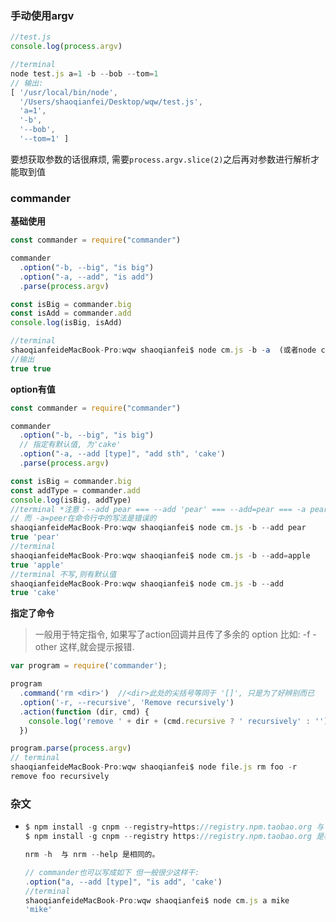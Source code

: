 ### 手动使用argv

```js
//test.js
console.log(process.argv)

//terminal
node test.js a=1 -b --bob --tom=1
// 输出:
[ '/usr/local/bin/node',
  '/Users/shaoqianfei/Desktop/wqw/test.js',
  'a=1',
  '-b',
  '--bob',
  '--tom=1' ]

```

要想获取参数的话很麻烦, 需要`process.argv.slice(2)`之后再对参数进行解析才能取到值

### commander

**基础使用**

```js
const commander = require("commander")

commander
  .option("-b, --big", "is big")
  .option("-a, --add", "is add")
  .parse(process.argv)

const isBig = commander.big
const isAdd = commander.add
console.log(isBig, isAdd)

//terminal
shaoqianfeideMacBook-Pro:wqw shaoqianfei$ node cm.js -b -a  (或者node cm.js -b --add)
//输出
true true
```

**option有值**

```js
const commander = require("commander")

commander
  .option("-b, --big", "is big")
  // 指定有默认值, 为'cake'
  .option("-a, --add [type]", "add sth", 'cake')
  .parse(process.argv)

const isBig = commander.big
const addType = commander.add
console.log(isBig, addType)
//terminal *注意：--add pear === --add 'pear' === --add=pear === -a pear*
// 而 -a=peer在命令行中的写法是错误的
shaoqianfeideMacBook-Pro:wqw shaoqianfei$ node cm.js -b --add pear
true 'pear'
//terminal 
shaoqianfeideMacBook-Pro:wqw shaoqianfei$ node cm.js -b --add=apple
true 'apple'
//terminal 不写,则有默认值
shaoqianfeideMacBook-Pro:wqw shaoqianfei$ node cm.js -b --add
true 'cake'
```

**指定了命令**

> 一般用于特定指令, 如果写了action回调并且传了多余的 option 比如: -f -other 这样,就会提示报错.

```js
var program = require('commander');

program
  .command('rm <dir>')  //<dir>此处的尖括号等同于 '[]', 只是为了好辨别而已
  .option('-r, --recursive', 'Remove recursively')
  .action(function (dir, cmd) {
    console.log('remove ' + dir + (cmd.recursive ? ' recursively' : ''))
  })

program.parse(process.argv)
// terminal  
shaoqianfeideMacBook-Pro:wqw shaoqianfei$ node file.js rm foo -r
remove foo recursively
```



### 杂文

- ```js
  $ npm install -g cnpm --registry=https://registry.npm.taobao.org 与
  $ npm install -g cnpm --registry https://registry.npm.taobao.org 是相同的。
  
  nrm -h  与 nrm --help 是相同的。
  
  // commander也可以写成如下 但一般很少这样干:
  .option("a, --add [type]", "is add", 'cake')
  //terminal 
  shaoqianfeideMacBook-Pro:wqw shaoqianfei$ node cm.js a mike
  'mike'
  ```

  

  